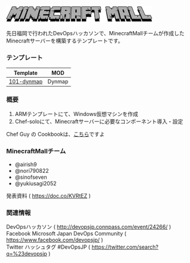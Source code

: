 <img src="misc/logo.png"/>

先日福岡で行われたDevOpsハッカソンで、MinecraftMallチームが作成した  
Minecraftサーバーを構築するテンプレートです。  


### テンプレート
| Template                             | MOD           |
| -------------------------------------|---------------|
| <a href="101-dynmap/">101-dynmap</a> | Dynmap        | 


### 概要
1) ARMテンプレートにて、Windows仮想マシンを作成  
2) Chef-soloにて、Minecraftサーバーに必要なコンポーネント導入・設定  

Chef Guy の Cookbookは、<a href="cookbook/mc_server/">こちら</a>ですよ


### MinecraftMallチーム
 - @airish9  
 - @nori790822  
 - @sinofseven  
 - @yukiusagi2052  

発表資料 ( https://doc.co/KVRtEZ )  

### 関連情報
DevOpsハッカソン ( http://devopsjp.connpass.com/event/24266/ )  
Facebook Microsoft Japan DevOps Community ( https://www.facebook.com/devopsjp/ )  
Twitter ハッシュタグ #DevOpsJP ( https://twitter.com/search?q=%23devopsjp )  
